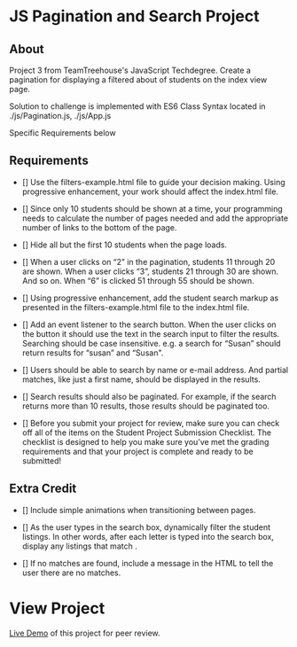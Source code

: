 JS Pagination and Search Project
================================
## About
  Project 3 from TeamTreehouse's JavaScript Techdegree. Create a pagination for displaying a filtered about of students on the index view page.

  Solution to challenge is implemented with ES6 Class Syntax located in ./js/Pagination.js, ./js/App.js

  Specific Requirements below
## Requirements

- [] Use the filters-example.html file to guide your decision making. Using progressive enhancement, your work should affect the index.html file.

- [] Since only 10 students should be shown at a time, your programming needs to calculate the number of pages needed and add the appropriate number of links to the bottom of the page.

- [] Hide all but the first 10 students when the page loads.

- [] When a user clicks on “2” in the pagination, students 11 through 20 are shown. When a user clicks “3”, students 21 through 30 are shown. And so on. When “6” is clicked 51 through 55 should be shown.

- [] Using progressive enhancement, add the student search markup as presented in the filters-example.html file to the index.html file.

- [] Add an event listener to the search button. When the user clicks on the button it should use the text in the search input to filter the results. Searching should be case insensitive. e.g. a search for “Susan” should return results for “susan” and “Susan".

- [] Users should be able to search by name or e-mail address. And partial matches, like just a first name, should be displayed in the results.

- [] Search results should also be paginated. For example, if the search returns more than 10 results, those results should be paginated too.

- [] Before you submit your project for review, make sure you can check off all of the items on the Student Project Submission Checklist. The checklist is designed to help you make sure you’ve met the grading requirements and that your project is complete and ready to be submitted!


## Extra Credit

- [] Include simple animations when transitioning between pages.

- [] As the user types in the search box, dynamically filter the student listings. In other words, after each letter is typed into the search box, display any listings that match .

- [] If no matches are found, include a message in the HTML to tell the user there are no matches.

# View Project
[Live Demo]() of this project for peer review.
